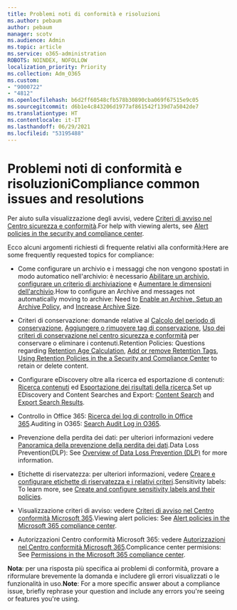 ```yaml
---
title: Problemi noti di conformità e risoluzioni
ms.author: pebaum
author: pebaum
manager: scotv
ms.audience: Admin
ms.topic: article
ms.service: o365-administration
ROBOTS: NOINDEX, NOFOLLOW
localization_priority: Priority
ms.collection: Adm_O365
ms.custom:
- "9000722"
- "4812"
ms.openlocfilehash: b6d2ff60548cfb578b30890cba069f67515e9c05
ms.sourcegitcommit: d6b1e4c843206d1977af861542f139d7a5042de7
ms.translationtype: HT
ms.contentlocale: it-IT
ms.lasthandoff: 06/29/2021
ms.locfileid: "53195488"
---
```

# <a name="compliance-common-issues-and-resolutions"></a><span data-ttu-id="115e5-102">Problemi noti di conformità e risoluzioni</span><span class="sxs-lookup"><span data-stu-id="115e5-102">Compliance common issues and resolutions</span></span>

<span data-ttu-id="115e5-103">Per aiuto sulla visualizzazione degli avvisi, vedere [Criteri di avviso nel Centro sicurezza e conformità](/microsoft-365/compliance/alert-policies).</span><span class="sxs-lookup"><span data-stu-id="115e5-103">For help with viewing alerts, see [Alert policies in the security and compliance center](/microsoft-365/compliance/alert-policies).</span></span>

<span data-ttu-id="115e5-104">Ecco alcuni argomenti richiesti di frequente relativi alla conformità:</span><span class="sxs-lookup"><span data-stu-id="115e5-104">Here are some frequently requested topics for compliance:</span></span>

- <span data-ttu-id="115e5-105">Come configurare un archivio e i messaggi che non vengono spostati in modo automatico nell'archivio: è necessario [Abilitare un archivio, configurare un criterio di archiviazione](/microsoft-365/compliance/set-up-an-archive-and-deletion-policy-for-mailboxes) e [Aumentare le dimensioni dell'archivio](/microsoft-365/compliance/enable-unlimited-archiving).</span><span class="sxs-lookup"><span data-stu-id="115e5-105">How to configure an Archive and messages not automatically moving to archive: Need to [Enable an Archive, Setup an Archive Policy](/microsoft-365/compliance/set-up-an-archive-and-deletion-policy-for-mailboxes), and [Increase Archive Size](/microsoft-365/compliance/enable-unlimited-archiving).</span></span>

- <span data-ttu-id="115e5-106">Criteri di conservazione: domande relative al [Calcolo del periodo di conservazione](/exchange/security-and-compliance/messaging-records-management/retention-age), [Aggiungere o rimuovere tag di conservazione](/exchange/security-and-compliance/messaging-records-management/add-or-remove-retention-tags), [Uso dei criteri di conservazione nel centro sicurezza e conformità](/exchange/security-and-compliance/messaging-records-management/create-a-retention-policy) per conservare o eliminare i contenuti.</span><span class="sxs-lookup"><span data-stu-id="115e5-106">Retention Policies: Questions regarding [Retention Age Calculation](/exchange/security-and-compliance/messaging-records-management/retention-age), [Add or remove Retention Tags](/exchange/security-and-compliance/messaging-records-management/add-or-remove-retention-tags), [Using Retention Policies in the a Security and Compliance Center](/exchange/security-and-compliance/messaging-records-management/create-a-retention-policy) to retain or delete content.</span></span>

- <span data-ttu-id="115e5-107">Configurare eDiscovery oltre alla ricerca ed esportazione di contenuti: [Ricerca contenuti](/microsoft-365/compliance/content-search) ed [Esportazione dei risultati della ricerca](/microsoft-365/compliance/export-search-results).</span><span class="sxs-lookup"><span data-stu-id="115e5-107">Set up EDiscovery and Content Searches and Export: [Content Search](/microsoft-365/compliance/content-search) and [Export Search Results](/microsoft-365/compliance/export-search-results).</span></span>

- <span data-ttu-id="115e5-108">Controllo in Office 365: [Ricerca dei log di controllo in Office 365](/microsoft-365/compliance/search-the-audit-log-in-security-and-compliance).</span><span class="sxs-lookup"><span data-stu-id="115e5-108">Auditing in O365: [Search Audit Log in O365](/microsoft-365/compliance/search-the-audit-log-in-security-and-compliance).</span></span>

- <span data-ttu-id="115e5-109">Prevenzione della perdita dei dati: per ulteriori informazioni vedere [Panoramica della prevenzione della perdita dei dati](/microsoft-365/compliance/data-loss-prevention-policies).</span><span class="sxs-lookup"><span data-stu-id="115e5-109">Data Loss Prevention(DLP): See [Overview of Data Loss Prevention (DLP)](/microsoft-365/compliance/data-loss-prevention-policies) for more information.</span></span>
 
- <span data-ttu-id="115e5-110">Etichette di riservatezza: per ulteriori informazioni, vedere [Creare e configurare etichette di riservatezza e i relativi criteri](/microsoft-365/compliance/create-sensitivity-labels).</span><span class="sxs-lookup"><span data-stu-id="115e5-110">Sensitivity labels: To learn more, see [Create and configure sensitivity labels and their policies](/microsoft-365/compliance/create-sensitivity-labels).</span></span>

- <span data-ttu-id="115e5-111">Visualizzazione criteri di avviso: vedere [Criteri di avviso nel Centro conformità Microsoft 365](/microsoft-365/compliance/alert-policies).</span><span class="sxs-lookup"><span data-stu-id="115e5-111">Viewing alert policies: See [Alert policies in the Microsoft 365 compliance center](/microsoft-365/compliance/alert-policies).</span></span>

- <span data-ttu-id="115e5-112">Autorizzazioni Centro conformità Microsoft 365: vedere [Autorizzazioni nel Centro conformità Microsoft 365](/microsoft-365/compliance/microsoft-365-compliance-center-permissions).</span><span class="sxs-lookup"><span data-stu-id="115e5-112">Complicance center permisions: See [Permissions in the Microsoft 365 compliance center](/microsoft-365/compliance/microsoft-365-compliance-center-permissions).</span></span>

<span data-ttu-id="115e5-113">**Nota**: per una risposta più specifica ai problemi di conformità, provare a riformulare brevemente la domanda e includere gli errori visualizzati o le funzionalità in uso.</span><span class="sxs-lookup"><span data-stu-id="115e5-113">**Note**: For a more specific answer about a compliance issue, briefly rephrase your question and include any errors you're seeing or features you're using.</span></span>

